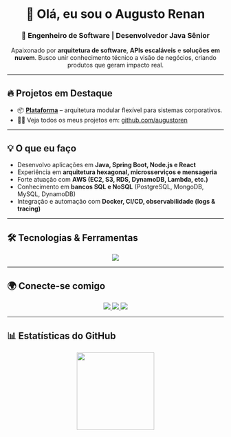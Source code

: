 <h1 align="center">👋 Olá, eu sou o Augusto Renan</h1>
<h3 align="center">🚀 Engenheiro de Software | Desenvolvedor Java Sênior</h3>

<p align="center">
Apaixonado por <b>arquitetura de software</b>, <b>APIs escaláveis</b> e <b>soluções em nuvem</b>.  
Busco unir conhecimento técnico a visão de negócios, criando produtos que geram impacto real.  
</p>

---

## 🔥 Projetos em Destaque
- 📦 [**Plataforma**](https://github.com/Augusto-Lucas-Sistemas/plataforma) – arquitetura modular flexível para sistemas corporativos.  
- 👨‍💻 Veja todos os meus projetos em: [github.com/augustoren](https://github.com/augustoren)

---

## 💡 O que eu faço
- Desenvolvo aplicações em **Java, Spring Boot, Node.js e React**  
- Experiência em **arquitetura hexagonal, microsserviços e mensageria**  
- Forte atuação com **AWS (EC2, S3, RDS, DynamoDB, Lambda, etc.)**  
- Conhecimento em **bancos SQL e NoSQL** (PostgreSQL, MongoDB, MySQL, DynamoDB)  
- Integração e automação com **Docker, CI/CD, observabilidade (logs & tracing)**  

---

## 🛠️ Tecnologias & Ferramentas
<p align="center">
  <img src="https://skillicons.dev/icons?i=java,spring,hibernate,nodejs,react,typescript,javascript,python,aws,docker,mongodb,postgres,mysql,sqlite,git,linux,bash,postman" />
</p>

---

## 🌍 Conecte-se comigo
<p align="center">
  <a href="https://linkedin.com/in/augustoren" target="_blank">
    <img src="https://img.shields.io/badge/-LinkedIn-0A66C2?style=for-the-badge&logo=linkedin&logoColor=white"/>
  </a>
  <a href="https://instagram.com/augustoren" target="_blank">
    <img src="https://img.shields.io/badge/-Instagram-E4405F?style=for-the-badge&logo=instagram&logoColor=white"/>
  </a>
  <a href="mailto:augustorenanss@gmail.com">
    <img src="https://img.shields.io/badge/-Email-D14836?style=for-the-badge&logo=gmail&logoColor=white"/>
  </a>
</p>

---

## 📊 Estatísticas do GitHub
<p align="center">
  <img height="180em" src="https://github-readme-stats.vercel.app/api?username=augustoren&show_icons=true&theme=radical&include_all_commits=true&count_private=true"/>
  <img height="18
